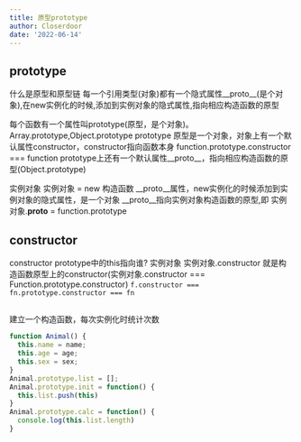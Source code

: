 ```yaml
---
title: 原型prototype
author: Closerdoor
date: '2022-06-14'
---
```


## prototype
什么是原型和原型链
每一个引用类型(对象)都有一个隐式属性__proto__(是个对象),在new实例化的时候,添加到实例对象的隐式属性,指向相应构造函数的原型
        

每个函数有一个属性叫prototype(原型，是个对象)。Array.prototype,Object.prototype
prototype 原型是一个对象，对象上有一个默认属性constructor，constructor指向函数本身
function.prototype.constructor === function
prototype上还有一个默认属性__proto__，指向相应构造函数的原型(Object.prototype)

实例对象
实例对象 = new 构造函数
__proto__属性，new实例化的时候添加到实例对象的隐式属性，是一个对象
__proto__指向实例对象构造函数的原型,即 实例对象.__proto__ = function.prototype


## constructor 
constructor prototype中的this指向谁? 实例对象
实例对象.constructor 就是构造函数原型上的constructor(实例对象.constructor === Function.prototype.constructor)
`f.constructor === fn.prototype.constructor === fn`
##
建立一个构造函数，每次实例化时统计次数
```js
function Animal() {
  this.name = name;
  this.age = age;
  this.sex = sex;
}
Animal.prototype.list = [];
Animal.prototype.init = function() {
  this.list.push(this)
}
Animal.prototype.calc = function() {
  console.log(this.list.length)
}
```